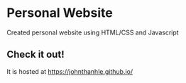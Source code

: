 # Personal Website
Created personal website using HTML/CSS and Javascript<br>
## Check it out!
It is hosted at https://johnthanhle.github.io/
